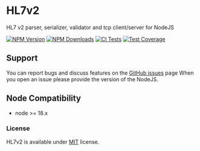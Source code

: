 # HL7v2
HL7 v2 parser, serializer, validator and tcp client/server for NodeJS

[![NPM Version][npm-image]][npm-url]
[![NPM Downloads][downloads-image]][downloads-url]
[![CI Tests][ci-test-image]][ci-test-url]
[![Test Coverage][coveralls-image]][coveralls-url]

## Support
You can report bugs and discuss features on the [GitHub issues](https://github.com/panates/hl7v2/issues) page
When you open an issue please provide the version of the NodeJS.

## Node Compatibility
- node >= 18.x


### License
HL7v2 is available under [MIT](LICENSE) license.

[npm-image]: https://img.shields.io/npm/v/hl7v2.svg
[npm-url]: https://npmjs.org/package/hl7v2
[ci-test-image]: https://github.com/panates/hl7v2/actions/workflows/test.yml/badge.svg
[ci-test-url]: https://github.com/panates/hl7v2/actions/workflows/test.yml
[coveralls-image]: https://img.shields.io/coveralls/panates/hl7v2/master.svg
[coveralls-url]: https://coveralls.io/r/panates/hl7v2
[downloads-image]: https://img.shields.io/npm/dm/hl7v2.svg
[downloads-url]: https://npmjs.org/package/hl7v2
[gitter-image]: https://badges.gitter.im/panates/hl7v2.svg
[gitter-url]: https://gitter.im/panates/hl7v2?utm_source=badge&utm_medium=badge&utm_campaign=pr-badge&utm_content=badge
[dependencies-image]: https://david-dm.org/panates/hl7v2/status.svg
[dependencies-url]:https://david-dm.org/panates/hl7v2
[devdependencies-image]: https://david-dm.org/panates/hl7v2/dev-status.svg
[devdependencies-url]:https://david-dm.org/panates/hl7v2?type=dev
[quality-image]: http://npm.packagequality.com/shield/hl7v2.png
[quality-url]: http://packagequality.com/#?package=hl7v2
